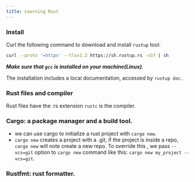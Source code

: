 ```yaml
---
title: Learning Rust
---
```


### Install

Curl the following command to download and install `rustup` tool:

```sh
curl --proto '=https' --tlsv1.2 https://sh.rustup.rs -sSf | sh
```

**_Make sure that `gcc` is installed on your machine(Linux)._**

The installation includes a local documentation, accessed by `rustup doc`.

### Rust files and compiler

Rust files have the .rs extension
`rustc` is the compiler.

### Cargo: a package manager and a build tool.

- we can use cargo to initialize a rust project with `cargo new`.
- `cargo new` creates a project with a .git, if the project is inside a repo,
  `cargo new` will note create a new repo. To override this , we pass `--vcs=git`
  option to `cargo new` command like this: `cargo new my_project --vcs=git`.

### Rustfmt: rust formatter.
